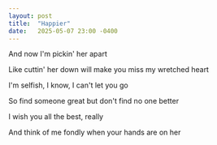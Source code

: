 ```yaml
---
layout: post
title:  "Happier"
date:   2025-05-07 23:00 -0400
---
```


And now I'm pickin' her apart

Like cuttin' her down will make you miss my wretched heart

I'm selfish, I know, I can't let you go

So find someone great but don't find no one better

I wish you all the best, really

And think of me fondly when your hands are on her
